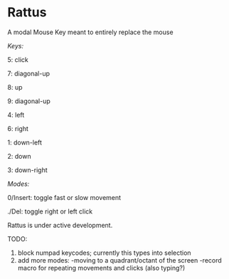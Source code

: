 # Rattus
A modal Mouse Key meant to entirely replace the mouse

*Keys:*

5: click

7: diagonal-up

8: up

9: diagonal-up

4: left

6: right

1: down-left

2: down

3: down-right

*Modes:*

0/Insert: toggle fast or slow movement

./Del: toggle right or left click

Rattus is under active development.

TODO: 

1. block numpad keycodes; currently this types into selection
2. add more modes: 
   -moving to a quadrant/octant of the screen
   -record macro for repeating movements and clicks (also typing?)
